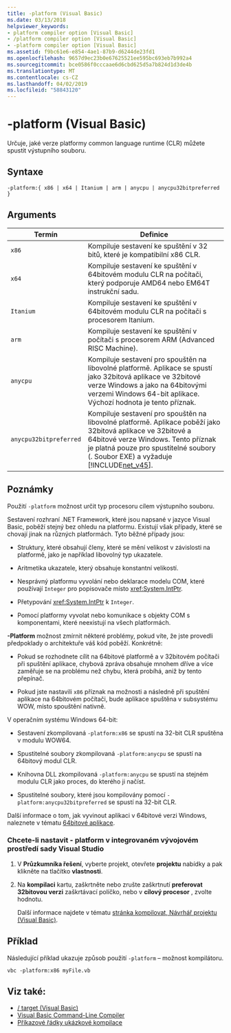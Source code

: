 ```yaml
---
title: -platform (Visual Basic)
ms.date: 03/13/2018
helpviewer_keywords:
- platform compiler option [Visual Basic]
- /platform compiler option [Visual Basic]
- -platform compiler option [Visual Basic]
ms.assetid: f9bc61e6-e854-4ae1-87b9-d6244de23fd1
ms.openlocfilehash: 9657d9ec23b0e67625521ee595bc693eb7b992a4
ms.sourcegitcommit: bce0586f0cccaae6d6cbd625d5a7b824d1d3de4b
ms.translationtype: MT
ms.contentlocale: cs-CZ
ms.lasthandoff: 04/02/2019
ms.locfileid: "58843120"
---
```

# <a name="-platform-visual-basic"></a>-platform (Visual Basic)
Určuje, jaké verze platformy common language runtime (CLR) můžete spustit výstupního souboru.  
  
## <a name="syntax"></a>Syntaxe  
  
```  
-platform:{ x86 | x64 | Itanium | arm | anycpu | anycpu32bitpreferred }  
```  
  
## <a name="arguments"></a>Arguments  
  
|Termín|Definice|  
|---|---|  
|`x86`|Kompiluje sestavení ke spuštění v 32 bitů, které je kompatibilní x86 CLR.|  
|`x64`|Kompiluje sestavení ke spuštění v 64bitovém modulu CLR na počítači, který podporuje AMD64 nebo EM64T instrukční sadu.|  
|`Itanium`|Kompiluje sestavení ke spuštění v 64bitovém modulu CLR na počítači s procesorem Itanium.|  
|`arm`|Kompiluje sestavení ke spuštění v počítači s procesorem ARM (Advanced RISC Machine).|  
|`anycpu`|Kompiluje sestavení pro spouštěn na libovolné platformě. Aplikace se spustí jako 32bitová aplikace ve 32bitové verze Windows a jako na 64bitovými verzemi Windows 64-bit aplikace. Výchozí hodnota je tento příznak.|  
|`anycpu32bitpreferred`|Kompiluje sestavení pro spouštěn na libovolné platformě. Aplikace poběží jako 32bitová aplikace ve 32bitové a 64bitové verze Windows. Tento příznak je platná pouze pro spustitelné soubory (. Soubor EXE) a vyžaduje [!INCLUDE[net_v45](~/includes/net-v45-md.md)].|  
  
## <a name="remarks"></a>Poznámky  
 Použití `-platform` možnost určit typ procesoru cílem výstupního souboru.  
  
 Sestavení rozhraní .NET Framework, které jsou napsané v jazyce Visual Basic, poběží stejný bez ohledu na platformu. Existují však případy, které se chovají jinak na různých platformách. Tyto běžné případy jsou:  
  
-   Struktury, které obsahují členy, které se mění velikost v závislosti na platformě, jako je například libovolný typ ukazatele.  
  
-   Aritmetika ukazatele, který obsahuje konstantní velikostí.  
  
-   Nesprávný platformu vyvolání nebo deklarace modelu COM, které používají `Integer` pro popisovače místo <xref:System.IntPtr>.  
  
-   Přetypování <xref:System.IntPtr> k `Integer`.  
  
-   Pomocí platformy vyvolat nebo komunikace s objekty COM s komponentami, které neexistují na všech platformách.  
  
 **-Platform** možnost zmírnit některé problémy, pokud víte, že jste provedli předpoklady o architektuře váš kód poběží. Konkrétně:  
  
-   Pokud se rozhodnete cílit na 64bitové platformě a v 32bitovém počítači při spuštění aplikace, chybová zpráva obsahuje mnohem dříve a více zaměřuje se na problému než chybu, která probíhá, aniž by tento přepínač.  
  
-   Pokud jste nastavili `x86` příznak na možnosti a následně při spuštění aplikace na 64bitovém počítači, bude aplikace spuštěna v subsystému WOW, místo spouštění nativně.  
  
 V operačním systému Windows 64-bit:  
  
-   Sestavení zkompilovaná `-platform:x86` se spustí na 32-bit CLR spuštěna v modulu WOW64.  
  
-   Spustitelné soubory zkompilovaná `-platform:anycpu` se spustí na 64bitový modul CLR.  
  
-   Knihovna DLL zkompilovaná `-platform:anycpu` se spustí na stejném modulu CLR jako proces, do kterého ji načíst.  
  
-   Spustitelné soubory, které jsou kompilovány pomocí `-platform:anycpu32bitpreferred` se spustí na 32-bit CLR.  
  
 Další informace o tom, jak vyvinout aplikaci v 64bitové verzi Windows, naleznete v tématu [64bitové aplikace](../../../framework/64-bit-apps.md).  
  
### <a name="to-set--platform-in-the-visual-studio-ide"></a>Chcete-li nastavit - platform v integrovaném vývojovém prostředí sady Visual Studio  
  
1.  V **Průzkumníka řešení**, vyberte projekt, otevřete **projektu** nabídky a pak klikněte na tlačítko **vlastnosti**.  
  
2.  Na **kompilaci** kartu, zaškrtněte nebo zrušte zaškrtnutí **preferovat 32bitovou verzi** zaškrtávací políčko, nebo v **cílový procesor** , zvolte hodnotu.  
  
     Další informace najdete v tématu [stránka kompilovat, Návrhář projektu (Visual Basic)](/visualstudio/ide/reference/compile-page-project-designer-visual-basic).  
  
## <a name="example"></a>Příklad  
 Následující příklad ukazuje způsob použití `-platform` – možnost kompilátoru.  
  
```console
vbc -platform:x86 myFile.vb  
```  
  
## <a name="see-also"></a>Viz také:

- [/ target (Visual Basic)](target.md)
- [Visual Basic Command-Line Compiler](index.md)
- [Příkazové řádky ukázkové kompilace](sample-compilation-command-lines.md)
